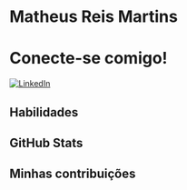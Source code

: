 # Matheus Reis Martins

# Conecte-se comigo!
[![LinkedIn](https://img.shields.io/badge/LinkedIn-0077B5?style=for-the-badge&logo=linkedin&logoColor=white)](https://www.linkedin.com/in/matheus-reis-martins-5694011a2//)


## Habilidades

## GitHub Stats

## Minhas contribuições
